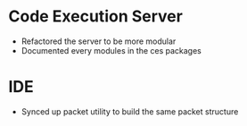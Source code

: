 # Code Execution Server
- Refactored the server to be more modular
- Documented every modules in the ces packages

# IDE
- Synced up packet utility to build the same packet structure
